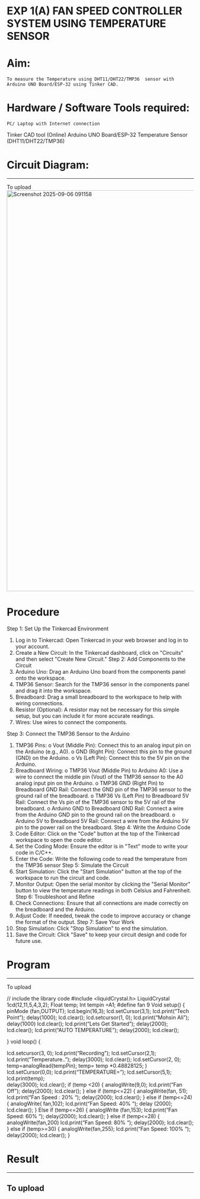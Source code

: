 # EXP 1(A) FAN SPEED CONTROLLER SYSTEM USING TEMPERATURE SENSOR

# Aim:
	To measure the Temperature using DHT11/DHT22/TMP36  sensor with Arduino UNO Board/ESP-32 using Tinker CAD.

# Hardware / Software Tools required:
	PC/ Laptop with Internet connection
  Tinker CAD tool (Online)
	Arduino UNO Board/ESP-32
	Temperature Sensor (DHT11/DHT22/TMP36)

# Circuit Diagram:

---
To upload
<img width="1920" height="1080" alt="Screenshot 2025-09-06 091158" src="https://github.com/user-attachments/assets/d043097c-484c-4951-8bbb-704f09c9ad6c" />


# Procedure

Step 1: Set Up the Tinkercad Environment
1.	Log in to Tinkercad: Open Tinkercad in your web browser and log in to your account.
2.	Create a New Circuit: In the Tinkercad dashboard, click on "Circuits" and then select "Create New Circuit."
Step 2: Add Components to the Circuit
1.	Arduino Uno: Drag an Arduino Uno board from the components panel onto the workspace.
2.	TMP36 Sensor: Search for the TMP36 sensor in the components panel and drag it into the workspace.
3.	Breadboard: Drag a small breadboard to the workspace to help with wiring connections.
4.	Resistor (Optional): A resistor may not be necessary for this simple setup, but you can include it for more accurate readings.
5.	Wires: Use wires to connect the components.

Step 3: Connect the TMP36 Sensor to the Arduino
1.	TMP36 Pins:
o	Vout (Middle Pin): Connect this to an analog input pin on the Arduino (e.g., A0).
o	GND (Right Pin): Connect this pin to the ground (GND) on the Arduino.
o	Vs (Left Pin): Connect this to the 5V pin on the Arduino.
2.	Breadboard Wiring:
o	TMP36 Vout (Middle Pin) to Arduino A0: Use a wire to connect the middle pin (Vout) of the TMP36 sensor to the A0 analog input pin on the Arduino.
o	TMP36 GND (Right Pin) to Breadboard GND Rail: Connect the GND pin of the TMP36 sensor to the ground rail of the breadboard.
o	TMP36 Vs (Left Pin) to Breadboard 5V Rail: Connect the Vs pin of the TMP36 sensor to the 5V rail of the breadboard.
o	Arduino GND to Breadboard GND Rail: Connect a wire from the Arduino GND pin to the ground rail on the breadboard.
o	Arduino 5V to Breadboard 5V Rail: Connect a wire from the Arduino 5V pin to the power rail on the breadboard.
Step 4: Write the Arduino Code
1.	Code Editor: Click on the "Code" button at the top of the Tinkercad workspace to open the code editor.
2.	Set the Coding Mode: Ensure the editor is in "Text" mode to write your code in C/C++.
3.	Enter the Code: Write the following code to read the temperature from the TMP36 sensor
Step 5: Simulate the Circuit
1.	Start Simulation: Click the "Start Simulation" button at the top of the workspace to run the circuit and code.
2.	Monitor Output: Open the serial monitor by clicking the "Serial Monitor" button to view the temperature readings in both Celsius and Fahrenheit.
Step 6: Troubleshoot and Refine
1.	Check Connections: Ensure that all connections are made correctly on the breadboard and the Arduino.
2.	Adjust Code: If needed, tweak the code to improve accuracy or change the format of the output.
Step 7: Save Your Work
1.	Stop Simulation: Click "Stop Simulation" to end the simulation.
2.	Save the Circuit: Click "Save" to keep your circuit design and code for future use.


# Program

---
To upload

//  include the library code
#include <liquidCrystal.h>
LiquidCrystal 1cd(12,11,5,4,3,2);
Float temp;
Int tempin =A1;
#define fan 9
Void setup()
{
pinMode (fan,OUTPUT);
lcd.begin(16,3);
lcd.setCursor(3,1);
lcd.print(“Tech Point”);
delay(1000);
lcd.clear();
lcd.setcursor(1,  0);
lcd.print(“Mohsin Ali”);
delay(1000)
lcd.clear();
lcd.print(“Lets Get Started”);
delay(2000);
lcd.clear();
lcd.print(“AUTO TEMPERATURE”);
delay(2000);
lcd.clear();

}
void loop()
{

lcd.setcursor(3,  0);
lcd.print(“Recording”);
lcd.setCursor(2,1);
lcd.print(“Temperature..”);
delay(3000);
lcd.clear();
lcd.setCursor(2, 0);
temp=analogRead(tempPin);
temp= temp *0.48828125; ) 
lcd.setCursor(0,0);
lcd.print(“TEMPERATURE=”);
lcd.setCursor(5,1);
lcd.print(temp);        
delay(3000);
lcd.clear();
if (temp <20)
{
analogWrite(9,0);
lcd.print(“Fan  Off”);
delay(2000);
lcd.clear();
}
else if (temp<=22)
{
analogWrite(fan, 51);
lcd.print(“Fan  Speed : 20%  “);
delay(2000);
lcd.clear();
}
else if (temp<=24)
{
analogWrite( fan,102);
lcd.print(“Fan Speed: 40%  “);
delay (2000);
lcd.clear();
}
Else if (temp<=26)
{
analogWrite (fan,153);
lcd.print(“Fan Speed: 60%  “);
delay(2000);
lcd.clear();
}
else if (temp<=28)
{
analogWrite(fan,200)
lcd.print(“Fan Speed: 80%  “);
delay(2000);
lcd.clear();
}
else if (temp>=30)
{
analogWrite(fan,255);
lcd.print(“Fan Speed: 100%  “);
delay(2000);
lcd.clear();
}

# Result

---
To upload
--
